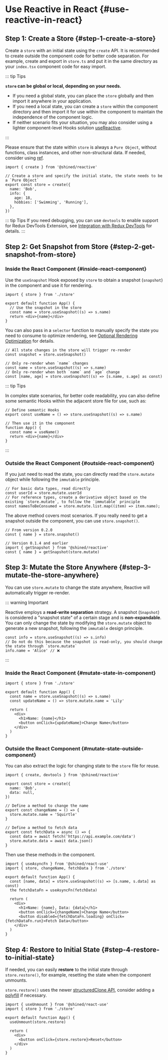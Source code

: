 # Use Reactive in React {#use-reactive-in-react}

## Step 1: Create a Store {#step-1-create-a-store}

Create a `store` with an initial state using the `create` API. It is recommended to create outside the component code for better code separation. For example, create and export in `store.ts` and put it in the same directory as your `index.tsx` component code for easy import.

::: tip Tips

**`store` can be global or local, depending on your needs.**

- If you need a global state, you can place the `store` globally and then import it anywhere in your application.
- If you need a local state, you can create a `store` within the component directory and then import it for use within the component to maintain the independence of the component logic.
- If neither scenario fits your situation, you may also consider using a lighter component-level Hooks solution [useReactive](/reference/basic/use-reactive).

:::

Please ensure that the state within `store` is always a `Pure Object`, without functions, class instances, and other non-structural data. If needed, consider using [ref](/reference/advanced/ref).

```tsx title="store.ts"
import { create } from '@shined/reactive'

// Create a store and specify the initial state, the state needs to be a `Pure Object`
export const store = create({
  name: 'Bob',
  info: {
    age: 18,
    hobbies: ['Swimming', 'Running'],
  },
})
```

::: tip Tips
If you need debugging, you can use `devtools` to enable support for Redux DevTools Extension, see [Integration with Redux DevTools](/guide/integrations/redux-devtools) for details.
:::

## Step 2: Get Snapshot from Store {#step-2-get-snapshot-from-store}

### Inside the React Component {#inside-react-component}

Use the `useSnapshot` Hook exposed by `store` to obtain a snapshot (`snapshot`) in the component and use it for rendering.

```tsx title="app.ts"
import { store } from './store'

export default function App() {
  // Use the snapshot in the store
  const name = store.useSnapshot((s) => s.name)
  return <div>{name}</div>
}
```

You can also pass in a `selector` function to manually specify the state you need to consume to optimize rendering, see [Optional Rendering Optimization](/guide/introduction#optional-render-optimization) for details.

```tsx
// All state changes in the store will trigger re-render
const snapshot = store.useSnapshot()

// Only re-render when `name` changes
const name = store.useSnapshot((s) => s.name)
// Only re-render when both `name` and `age` change
const [name, age] = store.useSnapshot((s) => [s.name, s.age] as const)
```

::: tip Tips

In complex state scenarios, for better code readability, you can also define some semantic Hooks within the adjacent store file for use, such as:

```tsx title="store.ts"
// Define semantic Hooks
export const useName = () => store.useSnapshot((s) => s.name)

// Then use it in the component
function App() {
  const name = useName()
  return <div>{name}</div>
}
```

:::

### Outside the React Component {#outside-react-component}

If you just need to read the state, you can directly read the `store.mutate` object while following the `immutable` principle.

```tsx
// For basic data types, read directly
const userId = store.mutate.userId
// For reference types, create a derivative object based on the existing `store.mutate`, to follow the `immutable` principle
const namesToBeConsumed = store.mutate.list.map((item) => item.name);
```

The above method covers most scenarios. If you really need to get a snapshot outside the component, you can use `store.snapshot()`.

```tsx
// From version 0.2.0
const { name } = store.snapshot()

// Version 0.1.4 and earlier
import { getSnapshot } from '@shined/reactive'
const { name } = getSnapshot(store.mutate)
```

## Step 3: Mutate the Store Anywhere {#step-3-mutate-the-store-anywhere}

You can use `store.mutate` to change the state anywhere, Reactive will automatically trigger re-render.

::: warning Important

Reactive employs a **read-write separation** strategy. A snapshot (`Snapshot`) is considered a "snapshot state" of a certain stage and is **non-expandable**. You can only change the state by modifying the `store.mutate` object to generate a new snapshot, following the `immutable` design principle.

```tsx
const info = store.useSnapshot((s) => s.info)
// Do not do this because the snapshot is read-only, you should change the state through `store.mutate`
info.name = 'Alice' // ❌
```
:::

### Inside the React Component {#mutate-state-in-component}

```tsx 
import { store } from './store'

export default function App() {
  const name = store.useSnapshot((s) => s.name)
  const updateName = () => store.mutate.name = 'Lily'

  return (
    <div>
      <h1>Name: {name}</h1>
      <button onClick={updateName}>Change Name</button>
    </div>
  )
}

```

### Outside the React Component {#mutate-state-outside-component}

You can also extract the logic for changing state to the `store` file for reuse.

```tsx title="store.ts"
import { create, devtools } from '@shined/reactive'

export const store = create({
  name: 'Bob',
  data: null,
})

// Define a method to change the name
export const changeName = () => {
  store.mutate.name = 'Squirtle'
}

// Define a method to fetch data
export const fetchData = async () => {
  const data = await fetch('https://api.example.com/data')
  store.mutate.data = await data.json()
}
```

Then use these methods in the component.

```tsx title="app.ts"
import { useAsyncFn } from '@shined/react-use'
import { store, changeName, fetchData } from './store'

export default function App() {
  const [name, data] = store.useSnapshot((s) => [s.name, s.data] as const)
  the fetchDataFn = useAsyncFn(fetchData)

  return (
    <div>
      <h1>Name: {name}, Data: {data}</h1>
      <button onClick={changeName}>Change Name</button>
      <button disabled={fetchDataFn.loading} onClick={fetchDataFn.run}>Fetch Data</button>
    </div>
  )
}
```

## Step 4: Restore to Initial State {#step-4-restore-to-initial-state}

If needed, you can easily **restore** to the initial state through `store.restore()`, for example, resetting the state when the component unmounts.

`store.restore()` uses the newer [structuredClone API](https://developer.mozilla.org/en-US/docs/Web/API/structuredClone), consider adding a [polyfill](https://github.com/ungap/structured-clone) if necessary.

```tsx
import { useUnmount } from '@shined/react-use'
import { store } from './store'

export default function App() {
  useUnmount(store.restore)

  return (
    <div>
      <button onClick={store.restore}>Reset</button>
    </div>
  )
}
```
